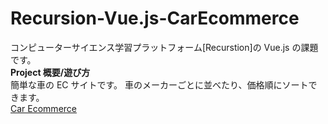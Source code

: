 # Recursion-Vue.js-CarEcommerce

コンピューターサイエンス学習プラットフォーム[Recurstion]の Vue.js の課題です。  
**Project 概要/遊び方**  
簡単な車の EC サイトです。
車のメーカーごとに並べたり、価格順にソートできます。  
[Car Ecommerce](https://pkoky.github.io/Recursion.Vuejs.CarEcommerce.SecondChallenge/)
